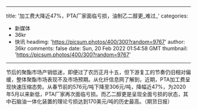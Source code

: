 
---
title: '加工费大降近47%，PTA厂家面临亏损，油制乙二醇更_难过_'
categories: 
 - 新媒体
 - 36kr
 - 快讯
headimg: 'https://picsum.photos/400/300?random=9767'
author: 36kr
comments: false
date: Sun, 20 Feb 2022 01:54:58 GMT
thumbnail: 'https://picsum.photos/400/300?random=9767'
---

<div>   
节后的聚酯市场产销低迷，即便过了农历正月十五，但下游复工的节奏仍旧相对偏缓，整体聚酯市场表现不及市场预期。从化纤信息网了解到，近期，PTA加工费呈现快速压缩态势。从春节前的576元/吨下降至306元/吨，降幅近47%，为2020年5月以来新低，PTA厂家再次面临亏损。而乙二醇更是呈现全面亏损的状态，其中石脑油一体化装置的理论亏损达到170美元/吨的历史最高。（期货日报）  
</div>
            